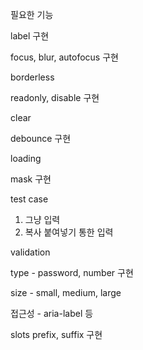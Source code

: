 필요한 기능

label 구현

focus, blur, autofocus 구현

borderless

readonly, disable 구현

clear

debounce 구현

loading

mask 구현

test case

1. 그냥 입력
2. 복사 붙여넣기 통한 입력

validation

type - password, number 구현

size - small, medium, large

접근성 - aria-label 등

slots
prefix, suffix 구현
